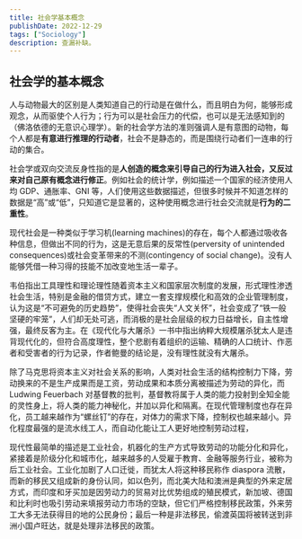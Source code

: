 ```yaml
---
title: 社会学基本概念
publishDate: 2022-12-29
tags: ["Sociology"]
description: 查漏补缺。
---
```


## 社会学的基本概念

人与动物最大的区别是人类知道自己的行动是在做什么，而且明白为何，能够形成观念，从而驱使个人行为；行为可以是社会压力的代偿，也可以是无法感知到的（佛洛依德的无意识心理学）。新的社会学方法的准则强调人是有意图的动物，每个人都是**有意进行推理的行动者**，社会不是静态的，而是围绕行动者们一连串的行动的集合。

社会学或双向交流反身性指的是**人创造的概念来引导自己的行为进入社会，又反过来对自己原有概念进行修正**。例如社会的统计学，例如描述一个国家的经济使用人均 GDP、通胀率、GNI 等，人们使用这些数据描述，但很多时候并不知道怎样的数据是“高”或“低”，只知道它是显著的，这种使用概念进行社会交流就是**行为的二重性**。

现代社会是一种类似于学习机(learning machines)的存在，每个人都通过吸收各种信息，但做出不同的行为，这是无意后果的反常性(perversity of unintended consequences)或社会变革带来的不测(contingency of social change)。没有人能够凭借一种习得的技能不加改变地生活一辈子。

韦伯指出工具理性和理论理性随着资本主义和国家层次制度的发展，形式理性渗透社会生活，特别是金融的借贷方式，建立一套支撑规模化和高效的企业管理制度，认为这是“不可避免的历史趋势”，使得社会丧失“人文关怀”，社会变成了“铁一般坚硬的牢笼”，人们却无处可逃，而消极的是社会层级的权力日益增长，自主性增强，最终反客为主。在《现代化与大屠杀》一书中指出纳粹大规模屠杀犹太人是违背现代化的，但符合高度理性，整个悲剧有着组织的运输、精确的人口统计、作恶者和受害者的行为记录，作者鲍曼的结论是，没有理性就没有大屠杀。

除了马克思将资本主义对社会关系的影响，人类对社会生活的结构控制力下降，劳动换来的不是生产成果而是工资，劳动成果和本质分离被描述为劳动的异化，而 Ludwing Feuerbach 对基督教的批判，基督教将属于人类的能力投射到全知全能的灵性身上，将人类的能力神秘化，并加以异化和隔离。在现代管理制度也存在异化，员工越来越作为“螺丝钉”的存在，对体力的需求下降，控制权也越来越小。异化程度最强的是流水线工人，而自动化能让工人更好地控制劳动过程，

现代性最简单的描述是工业社会，机器化的生产方式导致劳动的功能分化和异化，紧接着是阶级分化和城市化，越来越多的人受雇于教育、金融等服务行业，被称为后工业社会。工业化加剧了人口迁徙，而犹太人将这种移民称作 diaspora 流散，而新的移民又组成新的身份认同，如以色列，而北美大陆和澳洲是典型的外来定居方式，而印度和牙买加是因劳动力的贸易对比优势组成的殖民模式，新加坡、德国和比利时也吸引劳动来填报劳动力市场的空缺，但它们严格控制移民政策，外来劳工大多无法获得目的地的公民身份；最后一种是非法移民，偷渡英国将被转送到非洲小国卢旺达，就是处理非法移民的政策。
